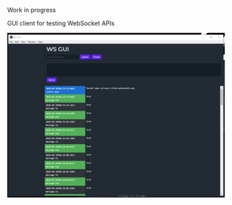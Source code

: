 
Work in progress

GUI client for testing WebSocket APIs

![screenshot](https://raw.githubusercontent.com/kbjr/ws-gui/master/assets/Screenshot_1.png)
